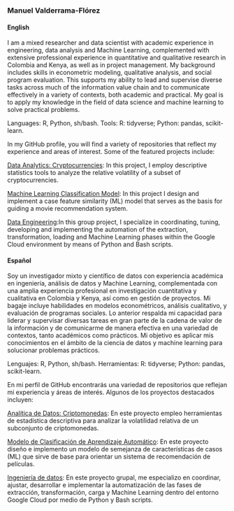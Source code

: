 ### Manuel Valderrama-Flórez

#### English

I am a mixed researcher and data scientist with academic experience in engineering, data analysis and Machine Learning, complemented with extensive professional experience in quantitative and qualitative research in Colombia and Kenya, as well as in project management. My background includes skills in econometric modeling, qualitative analysis, and social program evaluation. This supports my ability to lead and supervise diverse tasks across much of the information value chain and to communicate effectively in a variety of contexts, both academic and practical. My goal is to apply my knowledge in the field of data science and machine learning to solve practical problems.

Languages: R, Python, sh/bash. Tools: R: tidyverse; Python: pandas, scikit-learn.

In my GitHub profile, you will find a variety of repositories that reflect my experience and areas of interest. Some of the featured projects include:

[Data Analytics: Cryptocurrencies](https://github.com/mmvvff/henry_pi_anltcs): In this project, I employ descriptive statistics tools to analyze the relative volatility of a subset of cryptocurrencies.

[Machine Learning Classification Model](https://github.com/mmvvff/henry_pi_mlops): In this project I design and implement a case feature similarity (ML) model that serves as the basis for guiding a movie recommendation system.

[Data Engineering](https://github.com/MatB1988/proyectogrupal/tree/main/scripts):In this group project, I specialize in coordinating, tuning, developing and implementing the automation of the extraction, transformation, loading and Machine Learning phases within the Google Cloud environment by means of Python and Bash scripts.

#### Español

Soy un investigador mixto y científico de datos con experiencia académica en ingeniería, análisis de datos y Machine Learning, complementada con una amplia experiencia profesional en investigación cuantitativa y cualitativa en Colombia y Kenya, así como en gestión de proyectos. Mi bagaje incluye habilidades en modelos econométricos, análisis cualitativo, y evaluación de programas sociales. Lo anterior respalda mi capacidad para liderar y supervisar diversas tareas en gran parte de la cadena de valor de la información y de comunicarme de manera efectiva en una variedad de contextos, tanto académicos como prácticos. Mi objetivo es aplicar mis conocimientos en el ámbito de la ciencia de datos y machine learning para solucionar problemas prácticos.

Lenguajes: R, Python, sh/bash. Herramientas: R: tidyverse; Python: pandas, scikit-learn.

En mi perfil de GitHub encontrarás una variedad de repositorios que reflejan mi experiencia y áreas de interés. Algunos de los proyectos destacados incluyen:

[Analítica de Datos: Criptomonedas](https://github.com/mmvvff/henry_pi_anltcs): En este proyecto empleo herramientas de estadística descriptiva para analizar la volatilidad relativa de un subconjunto de criptomonedas.

[Modelo de Clasificación de Aprendizaje Automático](https://github.com/mmvvff/henry_pi_mlops): En este proyecto diseño e implemento un modelo de semejanza de características de casos (ML) que sirve de base para orientar un sistema de recomendación de películas.

[Ingeniería de datos](https://github.com/MatB1988/proyectogrupal/tree/main/scripts): En este proyecto grupal, me especializo en coordinar, ajustar, desarrollar e implementar la automatización de las fases de extracción, transformación, carga y Machine Learning dentro del entorno Google Cloud por medio de Python y Bash scripts.

